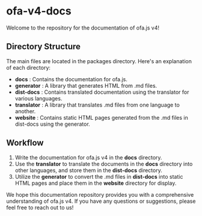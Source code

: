 # ofa-v4-docs

Welcome to the repository for the documentation of ofa.js v4!

## Directory Structure

The main files are located in the packages directory. Here's an explanation of each directory: 

- **docs** : Contains the documentation for ofa.js. 
- **generator** : A library that generates HTML from .md files. 
- **dist-docs** : Contains translated documentation using the translator for various languages. 
- **translator** : A library that translates .md files from one language to another. 
- **website** : Contains static HTML pages generated from the .md files in dist-docs using the generator.

## Workflow 

1. Write the documentation for ofa.js v4 in the **docs**  directory. 
2. Use the **translator**  to translate the documents in the **docs**  directory into other languages, and store them in the **dist-docs**  directory. 
3. Utilize the **generator**  to convert the .md files in **dist-docs**  into static HTML pages and place them in the **website**  directory for display.

We hope this documentation repository provides you with a comprehensive understanding of ofa.js v4. If you have any questions or suggestions, please feel free to reach out to us!

